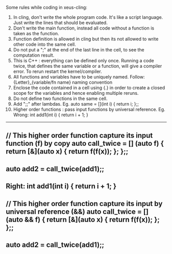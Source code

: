Some rules while coding in xeus-cling:

1. In cling, don't write the whole program code. It's like a script language. Just write the lines that should be evaluated. 
2. Don't write the main function, instead all code without a function is taken as the function.
3. Function definition is allowed in cling but then its not allowed to write other code into the same cell.
4. Do not put a ";" at the end of the last line in the cell, to see the computation result.
5. This is C++ : everything can be defined only once. Running a code twice, that defines the same variable or a function, will give a compiler error. To rerun restart the kernel/compiler.
6. All functions and variables have to be uniquely named. Follow: {Letter}_{variable/fn name} naming convention
7. Enclose the code contained in a cell using {.} in order to create a closed scope for the variables and hence enabling multiple reruns.
8. Do not define two functions in the same cell.
9. Add ";;" after lambdas. Eg. auto same = [](int i) { return i; };;
10. Higher order functions : pass input functions by universal reference.
Eg.
Wrong:
int add1(int i) { return i + 1; }
---
// This higher order function capture its input function (f) by copy
auto call_twice = [] (auto f) {
    return [&](auto x) {
      return f(f(x)); 
    };
};;
---
auto add2 = call_twice(add1);;
---

Right:
int add1(int i) { return i + 1; }
---
// This higher order function capture its input by universal reference (&&)
auto call_twice = [] (auto && f) {
    return [&](auto x) {
      return f(f(x)); 
    };
};;
---
auto add2 = call_twice(add1);;
---